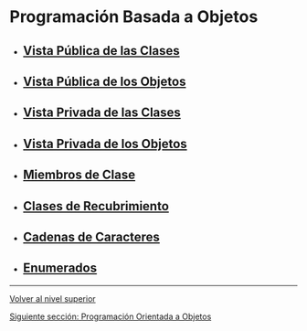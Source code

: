 # Programación Basada a Objetos

- ## [Vista Pública de las Clases](u1publicViewOfClasses/README.md)
- ## [Vista Pública de los Objetos](u2publicViewOfObjects/README.md)
- ## [Vista Privada de las Clases](u3privateViewOfClasses/README.md)
- ## [Vista Privada de los Objetos](u4privateViewOfObjects/README.md)
- ## [Miembros de Clase](u5classMembers/README.md)
- ## [Clases de Recubrimiento](u6wrapperClasses/README.md)
- ## [Cadenas de Caracteres](u7stringsManipulation/README.md)
- ## [Enumerados](u8enumerations/README.md)


---

[Volver al nivel superior](../README.md)

[Siguiente sección: Programación Orientada a Objetos](../u5objectOrientedProgramming/README.md)
